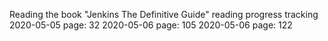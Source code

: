 Reading the book "Jenkins The Definitive Guide" reading progress tracking
2020-05-05 page: 32
2020-05-06 page: 105
2020-05-06 page: 122